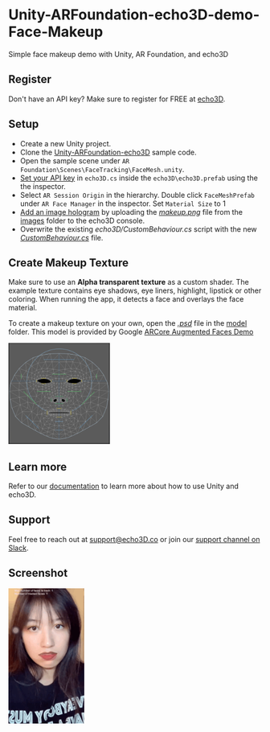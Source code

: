 # Unity-ARFoundation-echo3D-demo-Face-Makeup

Simple face makeup demo with Unity, AR Foundation, and echo3D

## Register

Don't have an API key? Make sure to register for FREE at [echo3D](https://console.echo3D.co/#/auth/register).

## Setup

- Create a new Unity project.
- Clone the [Unity-ARFoundation-echo3D](https://github.com/echo3Dco/Unity-ARFoundation-echo3D-example) sample code.
- Open the sample scene under `AR Foundation\Scenes\FaceTracking\FaceMesh.unity`.
- [Set your API key](https://docs.echo3D.co/unity/using-the-sdk) in `echo3D.cs` inside the `echo3D\echo3D.prefab` using the the inspector.
- Select `AR Session Origin` in the hierarchy. Double click `FaceMeshPrefab` under `AR Face Manager` in the inspector. Set `Material Size` to 1
- [Add an image hologram](https://docs.echo3D.co/web-console/manage-pages/content-page/how-to-add-content) by uploading the *[makeup.png](./images/makeup.png)* file from the [images](./images) folder to the echo3D console.
- Overwrite the existing *echo3D/CustomBehaviour.cs* script with the new [*CustomBehaviour.cs*](./CustomBehaviour.cs) file.

## Create Makeup Texture

Make sure to use an **Alpha transparent texture** as a custom shader. The example texture contains eye shadows, eye liners, highlight, lipstick or other coloring. When running the app, it detects a face and overlays the face material. 

To create a makeup texture on your own, open the *[.psd](./model/canonical_face_texture.psd)* file in the [model](./model) folder. This model is provided by Google [ARCore Augmented Faces Demo](https://developers.google.com/ar/develop/developer-guides/creating-assets-for-augmented-faces)

<img src="./demo/model.png" height=40% width=40%>

## Learn more

Refer to our [documentation](https://docs.echo3D.co/unity/) to learn more about how to use Unity and echo3D.

## Support

Feel free to reach out at [support@echo3D.co](mailto:support@echo3D.co) or join our [support channel on Slack](https://go.echo3D.co/join).

## Screenshot

<img src="./demo/record.gif" height=30% width=30%>
